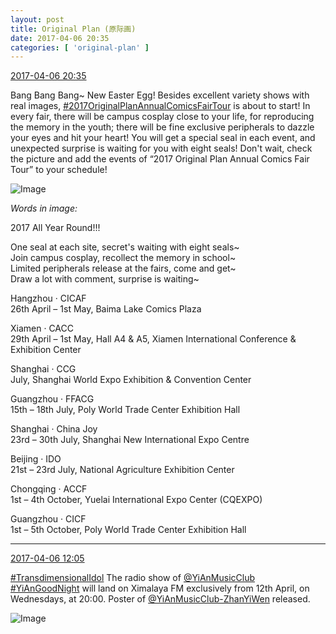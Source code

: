 ```yaml
---
layout: post
title: Original Plan (原际画)
date: 2017-04-06 20:35
categories: [ 'original-plan' ]
---
```


<div class="weibo-info">
  <a href="http://weibo.com/5626539553/EDhSe8Yew">2017-04-06 20:35</a>
</div>

Bang Bang Bang~ New Easter Egg! Besides excellent variety shows with real images, [#2017OriginalPlanAnnualComicsFairTour](http://weibo.com/p/10080866fd4c572071bf6b4846c4889f6c6173) is about to start! In every fair, there will be campus cosplay close to your life, for reproducing the memory in the youth; there will be fine exclusive peripherals to dazzle your eyes and hit your heart! You will get a special seal in each event, and unexpected surprise is waiting for you with eight seals! Don't wait, check the picture and add the events of “2017 Original Plan Annual Comics Fair Tour” to your schedule!

<!-- more -->

![Image](http://wx3.sinaimg.cn/mw690/0068MnXXgy1fed8buq04pj31sn5gvhdz.jpg)

*Words in image:*

2017 All Year Round!!!

One seal at each site, secret's waiting with eight seals~  
Join campus cosplay, recollect the memory in school~  
Limited peripherals release at the fairs, come and get~  
Draw a lot with comment, surprise is waiting~

Hangzhou · CICAF  
26th April – 1st May, Baima Lake Comics Plaza

Xiamen · CACC  
29th April – 1st May, Hall A4 & A5, Xiamen International Conference & Exhibition Center

Shanghai · CCG  
July, Shanghai World Expo Exhibition & Convention Center

Guangzhou · FFACG  
15th – 18th July, Poly World Trade Center Exhibition Hall

Shanghai · China Joy  
23rd – 30th July, Shanghai New International Expo Centre

Beijing · IDO  
21st – 23rd July, National Agriculture Exhibition Center

Chongqing · ACCF  
1st – 4th October, Yuelai International Expo Center (CQEXPO)

Guangzhou · CICF  
1st – 5th October, Poly World Trade Center Exhibition Hall

---

<div class="weibo-info">
  <a href="http://weibo.com/5626539553/EDexy8dmi">2017-04-06 12:05</a>
</div>

[#TransdimensionalIdol](http://weibo.com/p/100808fab985aab0bfb2724bf4d29856cf6ee7) The radio show of [@YiAnMusicClub](http://weibo.com/u/6094546964) [#YiAnGoodNight](http://weibo.com/p/10080892b104a59bff303ca883e7931b5b916e) will land on Ximalaya FM exclusively from 12th April, on Wednesdays, at 20:00. Poster of [@YiAnMusicClub-ZhanYiWen](http://weibo.com/u/6108090526) released.

![Image](http://wx3.sinaimg.cn/mw690/0068MnXXly1fectvs45c4j31jk10xqv7.jpg)
